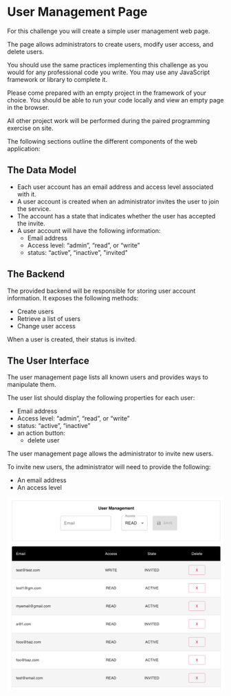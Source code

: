 # User Management Page

For this challenge you will create a simple user management web page. 

The page allows administrators to create users, modify user access, and delete users.

You should use the same practices implementing this challenge as you would for any professional code you write. You may use any JavaScript framework or library to complete it.

Please come prepared with an empty project in the framework of your choice. You should be able to run your code locally and view an empty page in the browser. 

All other project work will be performed during the paired programming exercise on site. 

The following sections outline the different components of the web application:


## The Data Model

- Each user account has an email address and access level associated with it.
- A user account is created when an administrator invites the user to join the service.
- The account has a state that indicates whether the user has accepted the invite.
- A user account will have the following information:
  - Email address
  - Access level: “admin”, “read”, or “write”
  - status: “active”, “inactive”, "invited"


## The Backend

The provided backend will be responsible for storing user account information. It exposes the following methods:

- Create users
- Retrieve a list of users
- Change user access

When a user is created, their status is invited.

## The User Interface

The user management page lists all known users and provides ways to manipulate them. 

The user list should display the following properties for each user:

  - Email address
  - Access level: “admin”, “read”, or “write”
  - status: “active”, “inactive”
  - an action button:
    - delete user

The user management page allows the administrator to invite new users.

To invite new users, the administrator will need to provide the following:

- An email address
- An access level


![](./user-management/assets/user-management.png)
